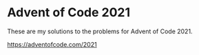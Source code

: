 # Advent of Code 2021
These are my solutions to the problems for Advent of Code 2021.

https://adventofcode.com/2021
